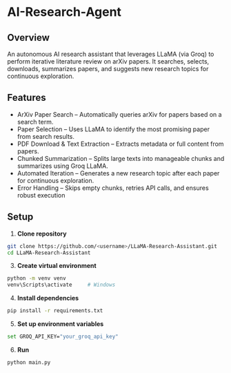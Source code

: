 # AI-Research-Agent

## Overview
An autonomous AI research assistant that leverages LLaMA (via Groq) to perform iterative literature review on arXiv papers. It searches, selects, downloads, summarizes papers, and suggests new research topics for continuous exploration.

## Features
* ArXiv Paper Search – Automatically queries arXiv for papers based on a search term.
* Paper Selection – Uses LLaMA to identify the most promising paper from search results.
* PDF Download & Text Extraction – Extracts metadata or full content from papers.
* Chunked Summarization – Splits large texts into manageable chunks and summarizes using Groq LLaMA.
* Automated Iteration – Generates a new research topic after each paper for continuous exploration.
* Error Handling – Skips empty chunks, retries API calls, and ensures robust execution

## Setup
1. **Clone repository**
```bash
git clone https://github.com/<username>/LLaMA-Research-Assistant.git
cd LLaMA-Research-Assistant
```

3. **Create virtual environment**
```bash
python -m venv venv
venv\Scripts\activate     # Windows
```

4. **Install dependencies**
```bash
pip install -r requirements.txt
```


5. **Set up environment variables**
```bash
set GROQ_API_KEY="your_groq_api_key"
```

6. **Run**
```bash
python main.py
```
